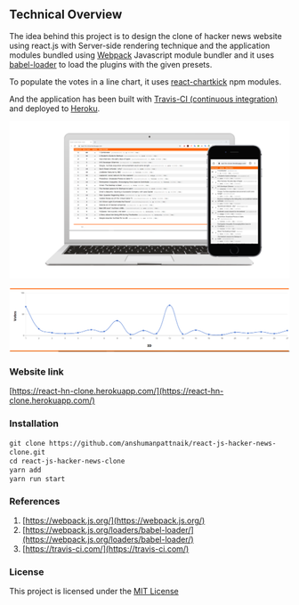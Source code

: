 ## Technical Overview

The idea behind this project is to design the clone of hacker news website using react.js with Server-side rendering technique and the application modules bundled using [Webpack](https://webpack.js.org/) Javascript module bundler and it uses [babel-loader](https://webpack.js.org/loaders/babel-loader/) to load the plugins with the given presets. 

To populate the votes in a line chart, it uses [react-chartkick](https://www.npmjs.com/package/react-chartkick) npm modules.

And the application has been built with [Travis-CI (continuous integration)](https://travis-ci.com/) and deployed to [Heroku](https://react-hn-clone.herokuapp.com/).

<img src="screenshot/thumbnail.png"/>

<p>
    <img src="screenshot/votes_graph.png"/>
</p>

### Website link
[https://react-hn-clone.herokuapp.com/](https://react-hn-clone.herokuapp.com/)

### Installation
````````````````````````````````````````````````````````````````````````````
git clone https://github.com/anshumanpattnaik/react-js-hacker-news-clone.git
cd react-js-hacker-news-clone
yarn add
yarn run start
````````````````````````````````````````````````````````````````````````````

### References
1. [https://webpack.js.org/](https://webpack.js.org/)
2. [https://webpack.js.org/loaders/babel-loader/](https://webpack.js.org/loaders/babel-loader/)
3. [https://travis-ci.com/](https://travis-ci.com/)

### License
This project is licensed under the [MIT License](LICENSE)
